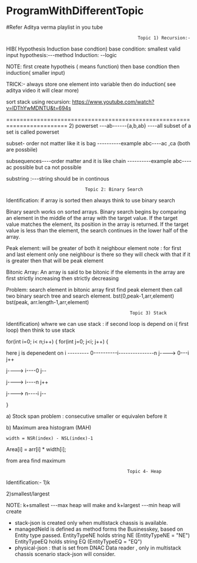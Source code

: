 # ProgramWithDifferentTopic

#Refer Aditya verma playlist in you tube

                                                      Topic 1) Recursion:-
HIB( Hypothesis Induction base condtion)
base condition: smallest valid input
hypothesis:---method
Induction: --logic

NOTE: first create hypotheis ( means function) then base condtion then induction( smaller input)

TRICK:- always store one element into variable then do induction( see aditya video it will clear more)

sort stack using recursion:
https://www.youtube.com/watch?v=lDThYwMDNTU&t=694s

========================================================================
2) powerset ---ab------{a,b,ab} ----all subset of a set is called powerset

   subset- order not matter like it is bag ----------example abc----ac ,ca (both are possbile)

   subsequences----order matter and it is like chain ----------example abc---- ac possible but ca not possible
   
   substring :---string should be in continous
   
                                  
                                  Topic 2: Binary Search
                                  
  Identification: if array is sorted then always think to use binary search
     
Binary search works on sorted arrays. Binary search begins by comparing an element in the middle of the array with the target value. If the target value matches the element, its position in the array is returned. If the target value is less than the element, the search continues in the lower half of the array.

Peak element: will be greater of both it neighbour element
note : for first and last element only one neighbour is there so they will check with that if it is greater then that will be peak element

Bitonic Array: An array is said to be bitonic if the elements in the array are first strictly increasing then strictly decreasing

Problem: search element in bitonic array
first find peak element then call two binary search tree and search element.
bst(0,peak-1,arr,element) bst(peak, arr.length-1,arr,element)

                                                   Topic 3) Stack
                                                   
 Identification) whwre we can use stack : if second loop is depend on i( first loop) then think to use stack
 
 for(int i=0; i< n;i++)
 {
 for(int j=0; j<i; j++)
 {
 
  here j is depenedent on i   ---------    0----------i---------------n
   j---->  0---i j++
   
   j----> i----0 j-- 
   
   j----> i----n j++
   
   j----> n----i j--
   
   }
   
  a) Stock span problem : consecutive smaller or equivalen before it
   
 b)  Maximum area histogram (MAH)  
 
    width = NSR(index) - NSL(index)-1
   
   Area[i] = arr[i] * width[i];
   
   from area find maximum
  
                                                  Topic 4- Heap
    
 Identification:-
 1)k
 
 2)smallest/largest
 
 NOTE: k+smallest ---max heap will make and k+largest ---min heap will create
 
* stack-json is created only when multistack chassis is available.
* managedNeId is defined as method forms the Businesskey, based on Entity type passed.
  EntityTypeNE holds string NE (EntityTypeNE = "NE")
  EntityTypeEQ holds string EQ (EntityTypeEQ = "EQ")
* physical-json : that is set from DNAC Data reader , only in multistack chassis scenario   stack-json will consider.
